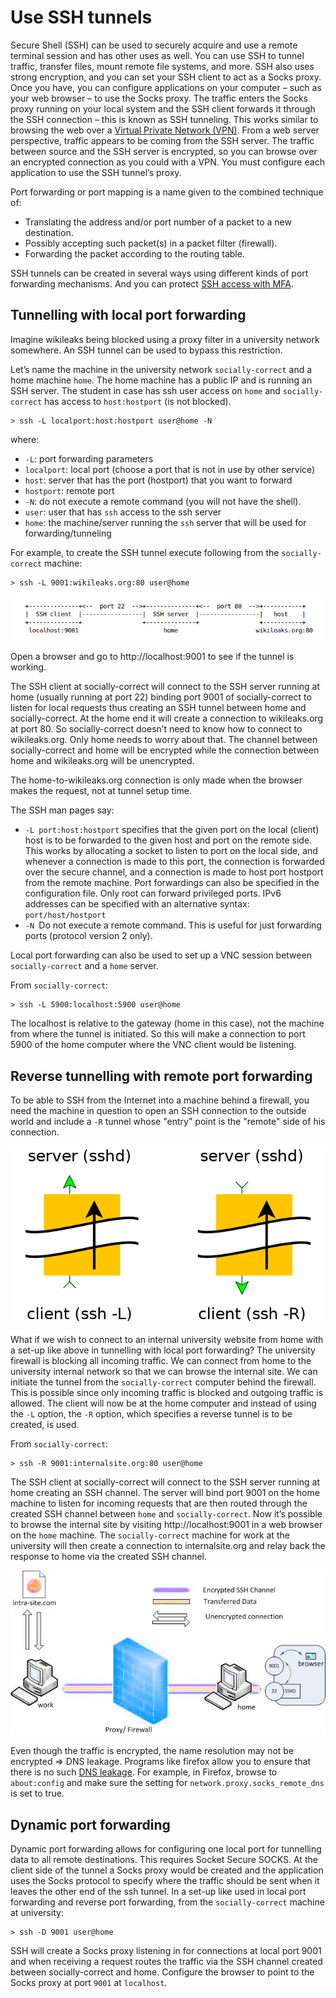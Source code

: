 # Use SSH tunnels

Secure Shell (SSH) can be used to securely acquire and use a remote terminal session and has other uses as well. 
You can use SSH to tunnel traffic, transfer files, mount remote file systems, and more. SSH also uses strong encryption, 
and you can set your SSH client to act as a Socks proxy. Once you have, you can configure applications on your 
computer – such as your web browser – to use the Socks proxy. The traffic enters the Socks proxy running on your local 
system and the SSH client forwards it through the SSH connection – this is known as SSH tunneling. This works 
similar to browsing the web over a [Virtual Private Network (VPN)](vpn.md). From a web server perspective, 
traffic appears to be coming from the SSH server. The traffic between source and the SSH server is encrypted, so you 
can browse over an encrypted connection as you could with a VPN. You must configure each application to use the SSH 
tunnel’s proxy.

Port forwarding or port mapping is a name given to the combined technique of:

  * Translating the address and/or port number of a packet to a new destination.
  * Possibly accepting such packet(s) in a packet filter (firewall).
  * Forwarding the packet according to the routing table.

SSH tunnels can be created in several ways using different kinds of port forwarding mechanisms. And you can protect 
[SSH access with MFA](../authentication/ssh-mfa.md).

## Tunnelling with local port forwarding

Imagine wikileaks being blocked using a proxy filter in a university network somewhere. An SSH tunnel can be used to bypass this restriction.

Let’s name the machine in the university network `socially-correct` and a home machine `home`. The home machine 
has a public IP and is running an SSH server. The student in case has ssh user access on `home` and `socially-correct` 
has access to `host:hostport` (is not blocked).

```
> ssh -L localport:host:hostport user@home -N 
```

where:

* `-L`: port forwarding parameters
* `localport`: local port (choose a port that is not in use by other service)
* `host`: server that has the port (hostport) that you want to forward
* `hostport`: remote port
* `-N`: do not execute a remote command (you will not have the shell).
* `user`: user that has `ssh` access to the ssh server
* `home`: the machine/server running the `ssh` server that will be used for forwarding/tunneling 

For example, to create the SSH tunnel execute following from the `socially-correct` machine:

```
> ssh -L 9001:wikileaks.org:80 user@home
```

![Port forwarding](../../_static/images/port-forwarding.png)

Open a browser and go to http://localhost:9001 to see if the tunnel is working.

The SSH client at socially-correct will connect to the SSH server running at home (usually running at port 22) binding 
port 9001 of socially-correct to listen for local requests thus creating an SSH tunnel between home and socially-correct. 
At the home end it will create a connection to wikileaks.org at port 80. So socially-correct doesn’t need to know how 
to connect to wikileaks.org. Only home needs to worry about that. The channel between socially-correct and home will 
be encrypted while the connection between home and wikileaks.org will be unencrypted.

The home-to-wikileaks.org connection is only made when the browser makes the request, not at tunnel setup time.

The SSH man pages say:

* `-L port:host:hostport` specifies that the given port on the local (client) host is to be forwarded to the given host and port on the remote side. This works by allocating a socket to listen to port on the local side, and whenever a connection is made to this port, the connection is forwarded over the secure channel, and a connection is made to host port hostport from the remote machine. Port forwardings can also be specified in the configuration file. Only root can forward privileged ports. IPv6 addresses can be specified with an alternative syntax: `port/host/hostport`
* `-N `Do not execute a remote command. This is useful for just forwarding ports (protocol version 2 only).

Local port forwarding can also be used to set up a VNC session between `socially-correct` and a `home` server. 

From `socially-correct`:

```
> ssh -L 5900:localhost:5900 user@home
```

The localhost is relative to the gateway (home in this case), not the machine from where the tunnel is initiated. 
So this will make a connection to port 5900 of the home computer where the VNC client would be listening. 

## Reverse tunnelling with remote port forwarding

To be able to SSH from the Internet into a machine behind a firewall, you need the machine in question to open an 
SSH connection to the outside world and include a `-R` tunnel whose "entry" point is the "remote" side of his 
connection.

![Reverse tunnelling](../../_static/images/ssh-l-r.png)

What if we wish to connect to an internal university website from home with a set-up like above in tunnelling with 
local port forwarding? The university firewall is blocking all incoming traffic. We can connect from home to the 
university internal network so that we can browse the internal site. We can initiate the tunnel from the 
`socially-correct` computer behind the firewall. This is possible since only incoming traffic is blocked and outgoing 
traffic is allowed. The client will now be at the home computer and instead of using the `-L` option, the `-R` option, 
which specifies a reverse tunnel is to be created, is used. 

From `socially-correct`:

```
> ssh -R 9001:internalsite.org:80 user@home 
```

The SSH client at socially-correct will connect to the SSH server running at home creating an SSH channel. 
The server will bind port 9001 on the home machine to listen for incoming requests that are then routed through the 
created SSH channel between `home` and `socially-correct`. Now it’s possible to browse the internal site by visiting 
http://localhost:9001 in a web browser on the `home` machine. The `socially-correct` machine for work at the university 
will then create a connection to internalsite.org and relay back the response to home via the created SSH channel. 

![Remote port forwarding](../../_static/images/remoteportforwarding.png)

Even though the traffic is encrypted, the name resolution may not be encrypted => DNS leakage. Programs like firefox 
allow you to ensure that there is no such [DNS leakage](dns-servers.md). 
For example, in Firefox, browse to  `about:config` and make sure the setting for `network.proxy.socks_remote_dns` is 
set to true.

## Dynamic port forwarding

Dynamic port forwarding allows for configuring one local port for tunnelling data to all remote destinations. 
This requires Socket Secure SOCKS. At the client side of the tunnel a Socks proxy would be created and the application 
uses the Socks protocol to specify where the traffic should be sent when it leaves the other end of the ssh tunnel. 
In a set-up like used in local port forwarding and reverse port forwarding, from the `socially-correct` machine at 
university:

```
> ssh -D 9001 user@home 
```

SSH will create a Socks proxy listening in for connections at local port 9001 and when receiving a request routes the traffic via the SSH channel created between socially-correct and home. Configure the browser to point to the Socks proxy at port `9001` at `localhost`. 


